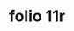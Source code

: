 ---
layout: edition
title: folio 11r
manuscript: Turin, Biblioteca Nazionale, MS N.III.19
sigla: T
iip: t011r.tif
milestone: 21
---
